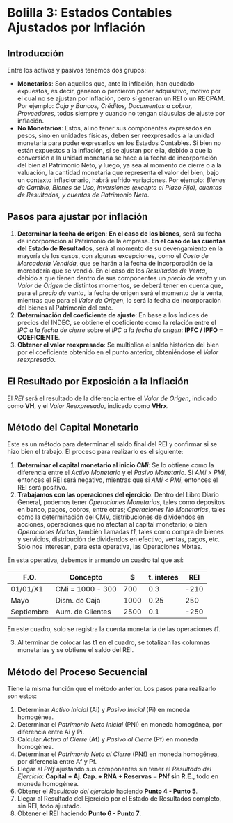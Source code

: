 # Bolilla 3: Estados Contables Ajustados por Inflación

## Introducción

Entre los activos y pasivos tenemos dos grupos:

- **Monetarios**: Son aquellos que, ante la inflación, han quedado expuestos, es decir, ganaron o perdieron poder adquisitivo, motivo por el cual no se ajustan por inflación, pero sí generan un REI o un RECPAM. Por ejemplo: _Caja y Bancos, Créditos, Documentos a cobrar, Proveedores_, todos siempre y cuando no tengan cláusulas de ajuste por inflación.
- **No Monetarios**: Estos, al no tener sus componentes expresados en pesos, sino en unidades físicas, deben ser reexpresados a la unidad monetaria para poder expresarlos en los Estados Contables. Si bien no están expuestos a la inflación, sí se ajustan por ella, debido a que la conversión a la unidad monetaria se hace a la fecha de incorporación del bien al Patrimonio Neto, y luego, ya sea al momento de cierre o a la valuación, la cantidad monetaria que representa el valor del bien, bajo un contexto inflacionario, habrá sufrido variaciones. Por ejemplo: _Bienes de Cambio, Bienes de Uso, Inversiones (excepto el Plazo Fijo), cuentas de Resultados, y cuentas de Patrimonio Neto_.

## Pasos para ajustar por inflación

1. **Determinar la fecha de origen**: **En el caso de los bienes**, será su fecha de incorporación al Patrimonio de la empresa. **En el caso de las cuentas del Estado de Resultados**, será al momento de su devengamiento en la mayoría de los casos, con algunas excepciones, como el _Costo de Mercadería Vendida_, que se harán a la fecha de incorporación de la mercadería que se vendió. En el caso de los _Resultados de Venta_, debido a que tienen dentro de sus componentes un _precio de venta_ y un _Valor de Origen_ de distintos momentos, se deberá tener en cuenta que, para el _precio de venta_, la fecha de origen será el momento de la venta, mientras que para el _Valor de Origen_, lo será la fecha de incorporación del bienes al Patrimonio del ente.
2. **Determinación del coeficiente de ajuste**: En base a los índices de precios del INDEC, se obtiene el coeficiente como la relación entre el _IPC a la fecha de cierre_ sobre el _IPC a la fecha de origen_: **IPFC / IPFO = COEFICIENTE**.
3. **Obtener el valor reexpresado**: Se multiplica el saldo histórico del bien por el coeficiente obtenido en el punto anterior, obteniéndose el _Valor reexpresado_.

## El Resultado por Exposición a la Inflación

El _REI_ será el resultado de la diferencia entre el _Valor de Origen_, indicado como **VH**, y el _Valor Reexpresado_, indicado como **VHrx**.

## Método del Capital Monetario

Este es un método para determinar el saldo final del REI y confirmar si se hizo bien el trabajo. El proceso para realizarlo es el siguiente:

1. **Determinar el capital monetario al inicio _CMi_**: Se lo obtiene como la diferencia entre el _Activo Monetario_ y el _Pasivo Monetario_. Si _AMi > PMi_, entonces el REI será negativo, mientras que si _AMi < PMi_, entonces el REI será positivo.
2. **Trabajamos con las operaciones del ejercicio**: Dentro del Libro Diario General, podemos tener _Operaciones Monetarias_, tales como depositos en banco, pagos, cobros, entre otras; _Operaciones No Monetarias_, tales como la determinación del CMV, distribuciones de dividendos en acciones, operaciones que no afectan al capital monetario; o bien _Operaciones Mixtas_, también llamadas _t1_, tales como compra de bienes y servicios, distribución de dividendos en efectivo, ventas, pagos, etc. Solo nos interesan, para esta operativa, las Operaciones Mixtas.

En esta operativa, debemos ir armando un cuadro tal que así:

| F.O.       | Concepto         | $    | t. interes | REI  |
| ---------- | ---------------- | ---- | ---------- | ---- |
| 01/01/X1   | CMi = 1000 - 300 | 700  | 0.3        | -210 |
| Mayo       | Dism. de Caja    | 1000 | 0.25       | 250  |
| Septiembre | Aum. de Clientes | 2500 | 0.1        | -250 |

En este cuadro, solo se registra la cuenta monetaria de las operaciones _t1_.

3. Al terminar de colocar las t1 en el cuadro, se totalizan las columnas monetarias y se obtiene el saldo del REI.

## Método del Proceso Secuencial

Tiene la misma función que el método anterior. Los pasos para realizarlo son estos:

1. Determinar _Activo Inicial_ (Ai) y _Pasivo Inicial_ (Pi) en moneda homogénea.
2. Determinar el _Patrimonio Neto Inicial_ (PNi) en moneda homogénea, por diferencia entre Ai y Pi.
3. Calcular _Activo al Cierre_ (Af) y _Pasivo al Cierre_ (Pf) en moneda homogénea.
4. Determinar el _Patrimonio Neto al Cierre_ (PNf) en moneda homogénea, por diferencia entre Af y Pf.
5. Llegar al _PNf_ ajustando sus componentes sin tener el _Resultado del Ejercicio_: **Capital + Aj. Cap. + RNA + Reservas = PNf sin R.E.**, todo en moneda homogénea.
6. Obtener el _Resultado del ejercicio_ haciendo **Punto 4 - Punto 5**.
7. Llegar al Resultado del Ejercicio por el Estado de Resultados completo, sin REI, todo ajustado.
8. Obtener el REI haciendo **Punto 6 - Punto 7**.
